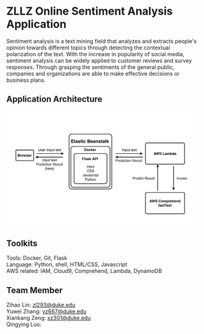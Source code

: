 # ZLLZ Online Sentiment Analysis Application

Sentiment analysis is a text mining field that analyzes and extracts people's opinion towards different topics through detecting the contextual polarization of the text. With the increase in popularity of social media, sentiment analysis can be widely applied to customer reviews and survey responses. Through grasping the sentiments of the general public, companies and organizations are able to make effective decisions or business plans.

## Application Architecture

![](https://github.com/Jeremy-XiankangZeng/IDS706/blob/main/app/static/img/Application%20Workflow.png)


## Toolkits
Tools: Docker, Git, Flask  
Language: Python, shell, HTML/CSS, Javascript  
AWS related: IAM, Cloud9, Comprehend, Lambda, DynamoDB  

## Team Member
Zihao Lin: zl293@duke.edu    
Yuwei Zhang: yz667@duke.edu  
Xiankang Zeng: xz301@duke.edu  
Qingying Luo: 
